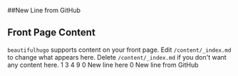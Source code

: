 ##New Line from GitHub
## Front Page Content
`beautifulhugo` supports content on your front page. Edit `/content/_index.md` to change what appears here. Delete `/content/_index.md` if you don't want any content here.
1
3
4
9
0
New line here
0
New line from GitHub
